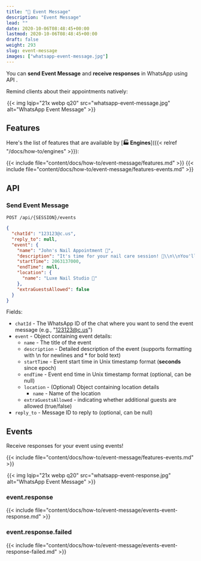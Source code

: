 ```yaml
---
title: "📅 Event Message"
description: "Event Message"
lead: ""
date: 2020-10-06T08:48:45+00:00
lastmod: 2020-10-06T08:48:45+00:00
draft: false
weight: 293
slug: event-message
images: ["whatsapp-event-message.jpg"]
---
```


You can **send Event Message** and **receive responses** in WhatsApp using API .

Remind clients about their appointments natively:

<div style="width: 500px; max-width: 100%; margin: 0 auto;">
{{< img lqip="21x webp q20" src="whatsapp-event-message.jpg" alt="WhatsApp Event Message" >}}
</div>

## Features

Here's the list of features that are available by [**🏭 Engines**]({{< relref "/docs/how-to/engines" >}}):

{{< include file="content/docs/how-to/event-message/features.md" >}}
{{< include file="content/docs/how-to/event-message/features-events.md" >}}

## API

### Send Event Message

```http request
POST /api/{SESSION}/events
```

```json { title="Body" }
{
  "chatId": "123123@c.us",
  "reply_to": null,
  "event": {
    "name": "John's Nail Appointment 💅",
    "description": "It's time for your nail care session! 🌟\\n\\nYou'll be getting a *classic gel manicure* – clean, polished, and long-lasting. 💖\\n\\n📍 *Location:* Luxe Nail Studio\\nWe're on the *2nd floor of the Plaza Mall*, next to the flower shop. Look for the *pink neon sign*!\\n\\nFeel free to arrive *5–10 mins early* so we can get started on time 😊",
    "startTime": 2063137000,
    "endTime": null,
    "location": {
      "name": "Luxe Nail Studio 💅"
    },
    "extraGuestsAllowed": false
  }
}
```

Fields:

- `chatId` - The WhatsApp ID of the chat where you want to send the event message (e.g., "123123@c.us")
- `event` - Object containing event details:
  - `name` - The title of the event
  - `description` - Detailed description of the event (supports formatting with \n for newlines and \* for bold text)
  - `startTime` - Event start time in Unix timestamp format (**seconds** since epoch)
  - `endTime` - Event end time in Unix timestamp format (optional, can be null)
  - `location` - (Optional) Object containing location details
    - `name` - Name of the location
  - `extraGuestsAllowed` - indicating whether additional guests are allowed (true/false)
- `reply_to` - Message ID to reply to (optional, can be null)

## Events

Receive responses for your event using events!

{{< include file="content/docs/how-to/event-message/features-events.md" >}}

<div style="width: 500px; max-width: 100%; margin: 0 auto;">
{{< img lqip="21x webp q20" src="whatsapp-event-response.jpg" alt="WhatsApp Event Message" >}}
</div>

### event.response

{{< include file="content/docs/how-to/event-message/events-event-response.md" >}}

### event.response.failed

{{< include file="content/docs/how-to/event-message/events-event-response-failed.md" >}}
